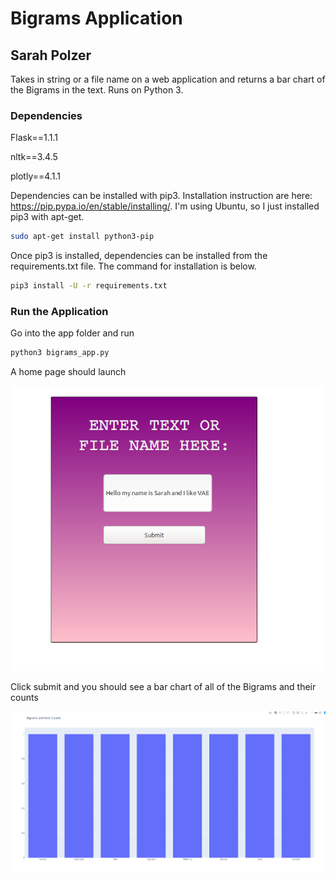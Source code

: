 # Bigrams Application 

## Sarah Polzer

Takes in string or a file name on a web application and returns a bar chart of the Bigrams in the text. Runs on Python 3.

### Dependencies

Flask==1.1.1

nltk==3.4.5

plotly==4.1.1

Dependencies can be installed with pip3. Installation instruction are here: https://pip.pypa.io/en/stable/installing/. I'm using Ubuntu, so I just installed pip3 with apt-get.

```bash
sudo apt-get install python3-pip
```

Once pip3 is installed, dependencies can be installed from the requirements.txt file. The command for installation is below.

```bash
pip3 install -U -r requirements.txt
```

### **Run the Application**

Go into the app folder and run 

```bash
python3 bigrams_app.py
```

A home page should launch

![](images/home_page.png)

Click submit and you should see a bar chart of all of the Bigrams and their counts

![](images/bar_chart.png)